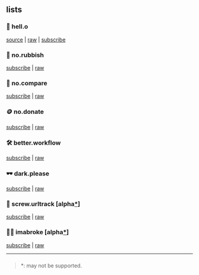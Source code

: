 
<h2>lists</h2>

<!-- <h3>once for all:</h3> -->

<!-- <a href="https://subscribe.adblockplus.org?location=https://raw.githubusercontent.com/slavaleleka/webweb/master/say/all.lists">💐 all.lists</a> -->

<!-- <h3>one by one:</h3> -->


### 🐣 hell.o

[source][hell-o-source] | [raw][hell-o-raw] | <a href="abp:subscribe?location=https://raw.githubusercontent.com/slavaleleka/webweb/master/say/hell.o&title=hell.o">subscribe</a>

[hell-o-source]: ./say/hell.o
[hell-o-raw]: https://raw.githubusercontent.com/slavaleleka/webweb/master/say/hell.o


### 🎩 no.rubbish

[subscribe][no-rubbish-subscribe] | [raw][no-rubbish-raw]

[no-rubbish-subscribe]: abp:subscribe?location=https://raw.githubusercontent.com/slavaleleka/webweb/master/say/no.rubbish&title=/say/no.rubbish
[no-rubbish-raw]: https://raw.githubusercontent.com/slavaleleka/webweb/master/say/no.rubbish


### 🧮 no.compare

[subscribe][no-compare-subscribe] | [raw][no-compare-raw]

[no-compare-subscribe]: abp:subscribe?location=https://raw.githubusercontent.com/slavaleleka/webweb/master/say/no.compare&title=/say/no.compare
[no-compare-raw]: https://raw.githubusercontent.com/slavaleleka/webweb/master/say/no.compare


### 🪙 no.donate

[subscribe][no-donate-subscribe] | [raw][no-donate-raw]

[no-donate-subscribe]: abp:subscribe?location=https://raw.githubusercontent.com/slavaleleka/webweb/master/say/no.donate&title=/say/no.donate
[no-donate-raw]: https://raw.githubusercontent.com/slavaleleka/webweb/master/say/no.donate


### 🛠️ better.workflow

[subscribe][better-workflow-subscribe] | [raw][better-workflow-raw]

[better-workflow-subscribe]: abp:subscribe?location=https://raw.githubusercontent.com/slavaleleka/webweb/master/say/better.workflow&title=/say/better.workflow
[better-workflow-raw]: https://raw.githubusercontent.com/slavaleleka/webweb/master/say/better.workflow


### 🕶 dark.please

[subscribe][dark-please-subscribe] | [raw][dark-please-raw]

[dark-please-subscribe]: abp:subscribe?location=https://raw.githubusercontent.com/slavaleleka/webweb/master/say/dark.please&title=/say/dark.please
[dark-please-raw]: https://raw.githubusercontent.com/slavaleleka/webweb/master/say/dark.please


### 🧽 screw.urltrack [alpha[*]]

[subscribe][screw-urltrack-subscribe] | [raw][screw-urltrack-raw]

[screw-urltrack-subscribe]: abp:subscribe?location=https://raw.githubusercontent.com/slavaleleka/webweb/master/say/screw.urltrack&title=/say/screw.urltrack
[screw-urltrack-raw]: https://raw.githubusercontent.com/slavaleleka/webweb/master/say/screw.urltrack


### 🏴‍☠️ imabroke [alpha[*]]

[subscribe][imabroke-subscribe] | [raw][imabroke-raw]

[imabroke-subscribe]: abp:subscribe?location=https://raw.githubusercontent.com/slavaleleka/webweb/master/say/imabroke&title=/say/imabroke
[imabroke-raw]: https://raw.githubusercontent.com/slavaleleka/webweb/master/say/imabroke

* * *

### <a name="asterisk-one"></a>

> \*: may not be supported.

[*]: #asterisk-one "may not be supported"
